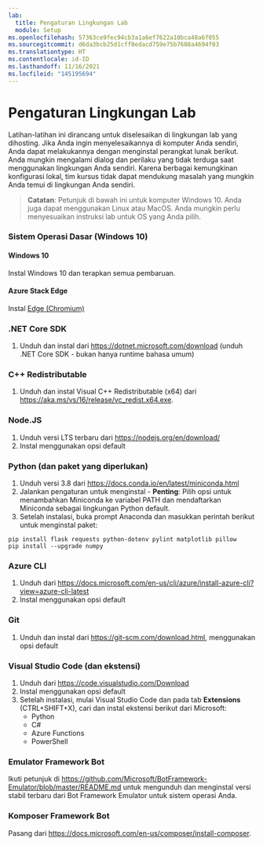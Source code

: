 ```yaml
---
lab:
  title: Pengaturan Lingkungan Lab
  module: Setup
ms.openlocfilehash: 57363ce9fec94cb3a1a6ef7622a10bca48a6f055
ms.sourcegitcommit: d6da3bcb25d1cff0edacd759e75b7608a4694f03
ms.translationtype: HT
ms.contentlocale: id-ID
ms.lasthandoff: 11/16/2021
ms.locfileid: "145195694"
---
```

# <a name="lab-environment-setup"></a>Pengaturan Lingkungan Lab

Latihan-latihan ini dirancang untuk diselesaikan di lingkungan lab yang dihosting. Jika Anda ingin menyelesaikannya di komputer Anda sendiri, Anda dapat melakukannya dengan menginstal perangkat lunak berikut. Anda mungkin mengalami dialog dan perilaku yang tidak terduga saat menggunakan lingkungan Anda sendiri. Karena berbagai kemungkinan konfigurasi lokal, tim kursus tidak dapat mendukung masalah yang mungkin Anda temui di lingkungan Anda sendiri.

> **Catatan**: Petunjuk di bawah ini untuk komputer Windows 10. Anda juga dapat menggunakan Linux atau MacOS. Anda mungkin perlu menyesuaikan instruksi lab untuk OS yang Anda pilih.

### <a name="base-operating-system-windows-10"></a>Sistem Operasi Dasar (Windows 10)

#### <a name="windows-10"></a>Windows 10

Instal Windows 10 dan terapkan semua pembaruan.

#### <a name="edge"></a>Azure Stack Edge

Instal [Edge (Chromium)](https://microsoft.com/edge)

### <a name="net-core-sdk"></a>.NET Core SDK

1. Unduh dan instal dari https://dotnet.microsoft.com/download (unduh .NET Core SDK - bukan hanya runtime bahasa umum)

### <a name="c-redistributable"></a>C++ Redistributable

1. Unduh dan instal Visual C++ Redistributable (x64) dari https://aka.ms/vs/16/release/vc_redist.x64.exe.

### <a name="nodejs"></a>Node.JS

1. Unduh versi LTS terbaru dari https://nodejs.org/en/download/ 
2. Instal menggunakan opsi default

### <a name="python-and-required-packages"></a>Python (dan paket yang diperlukan)

1. Unduh versi 3.8 dari https://docs.conda.io/en/latest/miniconda.html 
2. Jalankan pengaturan untuk menginstal - **Penting**: Pilih opsi untuk menambahkan Miniconda ke variabel PATH dan mendaftarkan Miniconda sebagai lingkungan Python default.
3. Setelah instalasi, buka prompt Anaconda dan masukkan perintah berikut untuk menginstal paket: 

```
pip install flask requests python-dotenv pylint matplotlib pillow
pip install --upgrade numpy
```

### <a name="azure-cli"></a>Azure CLI

1. Unduh dari https://docs.microsoft.com/en-us/cli/azure/install-azure-cli?view=azure-cli-latest 
2. Instal menggunakan opsi default

### <a name="git"></a>Git

1. Unduh dan instal dari https://git-scm.com/download.html, menggunakan opsi default


### <a name="visual-studio-code-and-extensions"></a>Visual Studio Code (dan ekstensi)

1. Unduh dari https://code.visualstudio.com/Download 
2. Instal menggunakan opsi default 
3. Setelah instalasi, mulai Visual Studio Code dan pada tab **Extensions** (CTRL+SHIFT+X), cari dan instal ekstensi berikut dari Microsoft:
    - Python
    - C#
    - Azure Functions
    - PowerShell


### <a name="bot-framework-emulator"></a>Emulator Framework Bot

Ikuti petunjuk di https://github.com/Microsoft/BotFramework-Emulator/blob/master/README.md untuk mengunduh dan menginstal versi stabil terbaru dari Bot Framework Emulator untuk sistem operasi Anda.

### <a name="bot-framework-composer"></a>Komposer Framework Bot

Pasang dari https://docs.microsoft.com/en-us/composer/install-composer.
